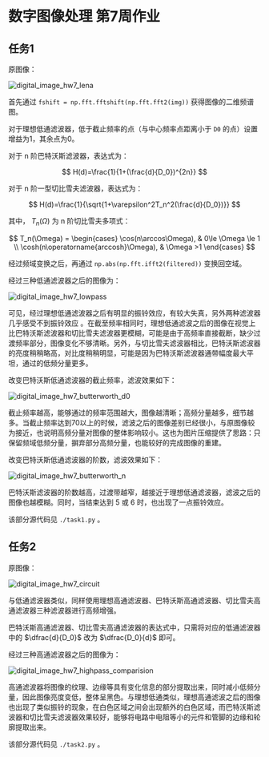 # 数字图像处理 第7周作业

## 任务1

原图像：

![digital_image_hw7_lena](https://cdn.jsdelivr.net/gh/DerrickMarcus/picgo_image/images/digital_image_hw7_lena.png)

首先通过 `fshift = np.fft.fftshift(np.fft.fft2(img))` 获得图像的二维频谱图。

对于理想低通滤波器，低于截止频率的点（与中心频率点距离小于 `D0` 的点）设置增益为1，其余点为0。

对于 n 阶巴特沃斯滤波器，表达式为：

$$
H(d)=\frac{1}{1+(\frac{d}{D_0})^{2n}}
$$

对于 n 阶一型切比雪夫滤波器，表达式为：

$$
H(d)=\frac{1}{\sqrt{1+\varepsilon^2T_n^2(\frac{d}{D_0})}}
$$

其中， $T_n(\Omega)$ 为 n 阶切比雪夫多项式：

$$
T_n(\Omega) =
\begin{cases}
\cos(n\arccos\Omega), & 0\le \Omega \le 1 \\
\cosh(n\operatorname{arccosh}\Omega), & \Omega >1
\end{cases}
$$

经过频域变换之后，再通过 `np.abs(np.fft.ifft2(filtered))` 变换回空域。

经过三种低通滤波器之后的图像为：

![digital_image_hw7_lowpass](./digital_image_hw7_lowpass_comparision.png)

可见，经过理想低通滤波器之后有明显的振铃效应，有较大失真，另外两种滤波器几乎感受不到振铃效应 。在截至频率相同时，理想低通滤波之后的图像在视觉上比巴特沃斯滤波器和切比雪夫滤波器更模糊，可能是由于高频率直接截断，缺少过渡频率部分，图像变化不够清晰。另外，与切比雪夫滤波器相比，巴特沃斯滤波器的亮度稍稍略高，对比度稍稍明显，可能是因为巴特沃斯滤波器通带幅度最大平坦，通过的低频分量更多。

改变巴特沃斯低通滤波器的截止频率，滤波效果如下：

![digital_image_hw7_butterworth_d0](./digital_image_hw7_butterworth_d0.png)

截止频率越高，能够通过的频率范围越大，图像越清晰；高频分量越多，细节越多。当截止频率达到70以上的时候，滤波之后的图像差别已经很小，与原图像较为接近，也说明高频分量对图像的整体影响较小。这也为图片压缩提供了思路：只保留频域低频分量，摒弃部分高频分量，也能较好的完成图像的重建。

改变巴特沃斯低通滤波器的阶数，滤波效果如下：

![digital_image_hw7_butterworth_n](./digital_image_hw7_butterworth_n.png)

巴特沃斯滤波器的阶数越高，过渡带越窄，越接近于理想低通滤波器，滤波之后的图像也越模糊。同时，当结束达到 5 或 6 时，也出现了一点振铃效应。

该部分源代码见 `./task1.py` 。

## 任务2

原图像：

![digital_image_hw7_circuit](https://cdn.jsdelivr.net/gh/DerrickMarcus/picgo_image/images/digital_image_hw7_circuit.png)

与低通滤波器类似，同样使用理想高通滤波器、巴特沃斯高通滤波器、切比雪夫高通滤波器三种滤波器进行高频增强。

巴特沃斯高通滤波器、切比雪夫高通滤波器的表达式中，只需将对应的低通滤波器中的 $\dfrac{d}{D_0}$ 改为 $\dfrac{D_0}{d}$ 即可。

经过三种高通滤波器之后的图像为：

![digital_image_hw7_highpass_comparision](./digital_imega_hw7_highpass_comparison.png)

高通滤波器将图像的纹理、边缘等具有变化信息的部分提取出来，同时减小低频分量，因此图像亮度变低，整体呈黑色。与理想低通类似，理想高通滤波之后的图像也出现了类似振铃的现象，在白色区域之间会出现额外的白色区域，而巴特沃斯滤波器和切比雪夫滤波器效果较好，能够将电路中电阻等小的元件和管脚的边缘和轮廓提取出来。

该部分源代码见 `./task2.py` 。
